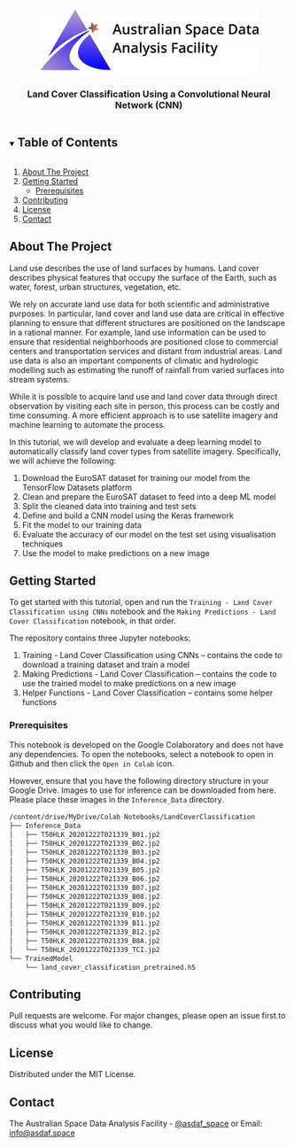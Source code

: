 <!-- PROJECT LOGO -->
<br />
<p align="center">
  <a href="https://github.com/AustralianSDAF">
    <img src="imgs/asdaf_logo.png" alt="Logo" width="400">
  </a>

  <h3 align="center">Land Cover Classification Using a Convolutional Neural Network (CNN)</h3>

<!-- TABLE OF CONTENTS -->
<details open="open">
  <summary><h2 style="display: inline-block">Table of Contents</h2></summary>
  <ol>
    <li>
      <a href="#about-the-project">About The Project</a>
    </li>
    <li>
      <a href="#getting-started">Getting Started</a>
      <ul>
        <li><a href="#prerequisites">Prerequisites</a></li>
      </ul>
    </li>
    <li><a href="#contributing">Contributing</a></li>
    <li><a href="#license">License</a></li>
    <li><a href="#contact">Contact</a></li>
  </ol>
</details>

<!-- ABOUT THE PROJECT -->
## About The Project

Land use describes the use of land surfaces by humans. Land cover describes physical features that occupy the surface of the Earth, such as water, forest, urban structures, vegetation, etc.

We rely on accurate land use data for both scientific and administrative purposes. In particular, land cover and land use data are critical in effective planning to ensure that different structures are positioned on the landscape in a rational manner. For example, land use information can be used to ensure that residential neighborhoods are positioned close to commercial centers and transportation services and distant from industrial areas. Land use data is also an important components of climatic and hydrologic modelling such as estimating the runoff of rainfall from varied surfaces into stream systems.

While it is possible to acquire land use and land cover data through direct observation by visiting each site in person, this process can be costly and time consuming. A more efficient approach is to use satellite imagery and machine learning to automate the process.

In this tutorial, we will develop and evaluate a deep learning model to automatically classify land cover types from satellite imagery. Specifically, we will achieve the following:   

1. Download the EuroSAT dataset for training our model from the TensorFlow Datasets platform
2. Clean and prepare the EuroSAT dataset to feed into a deep ML model
3. Split the cleaned data into training and test sets
4. Define and build a CNN model using the Keras framework
5. Fit the model to our training data
6. Evaluate the accuracy of our model on the test set using visualisation techniques
7. Use the model to make predictions on a new image


<!-- GETTING STARTED -->
## Getting Started

To get started with this tutorial, open and run the `Training - Land Cover Classification using CNNs` notebook and the `Making Predictions - Land Cover Classification` notebook, in that order.

The repository contains three Jupyter notebooks:
1. Training - Land Cover Classification using CNNs – contains the code to download a training dataset and train a model
2. Making Predictions - Land Cover Classification – contains the code to use the trained model to make predictions on a new image
3. Helper Functions - Land Cover Classification – contains some helper functions

### Prerequisites

This notebook is developed on the Google Colaboratory and does not have any dependencies. To open the notebooks, select a notebook to open in Github and then click the `Open in Colab` icon.

However, ensure that you have the following directory structure in your Google Drive. Images to use for inference can be downloaded from here. Please place these images in the `Inference_Data` directory.

```
/content/drive/MyDrive/Colab Notebooks/LandCoverClassification
├── Inference_Data
│   ├── T50HLK_20201222T021339_B01.jp2
│   ├── T50HLK_20201222T021339_B02.jp2
│   ├── T50HLK_20201222T021339_B03.jp2
│   ├── T50HLK_20201222T021339_B04.jp2
│   ├── T50HLK_20201222T021339_B05.jp2
│   ├── T50HLK_20201222T021339_B06.jp2
│   ├── T50HLK_20201222T021339_B07.jp2
│   ├── T50HLK_20201222T021339_B08.jp2
│   ├── T50HLK_20201222T021339_B09.jp2
│   ├── T50HLK_20201222T021339_B10.jp2
│   ├── T50HLK_20201222T021339_B11.jp2
│   ├── T50HLK_20201222T021339_B12.jp2
│   ├── T50HLK_20201222T021339_B8A.jp2
│   └── T50HLK_20201222T021339_TCI.jp2
└── TrainedModel
    └── land_cover_classification_pretrained.h5
```

<!-- CONTRIBUTING -->
## Contributing

Pull requests are welcome. For major changes, please open an issue first to discuss what you would like to change.

<!-- LICENSE -->
## License

Distributed under the MIT License.


<!-- CONTACT -->
## Contact

The Australian Space Data Analysis Facility - [@asdaf_space](https://twitter.com/asdaf_space) or Email: info@asdaf.space

